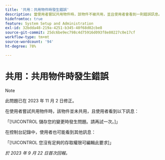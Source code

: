 ```yaml
---
title: '共用：共用物件時發生錯誤'
description: 當使用者嘗試共用物件時，該物件不被共用，並且使用者會看到一則錯誤訊息。
hidefromtoc: true
feature: System Setup and Administration
exl-id: 32bdda48-219a-4251-b345-40f68d02cbe8
source-git-commit: 25dc6be9ec798c4d75916d093f8e80227c0e17cf
workflow-type: tm+mt
source-wordcount: '94'
ht-degree: 78%

---
```


# 共用：共用物件時發生錯誤

>[!NOTE]
>
>此問題已在 2023 年 11 月 2 日修正。

在使用者嘗試共用物件時，該物件並未共用，且使用者看到以下訊息：

「[!UICONTROL 儲存您的變更時發生問題。請再試一次。]」

在控制台記錄中，使用者也可能看到其他訊息：

「[!UICONTROL 您沒有足夠的存取權限可編輯此要求]」

_於 2023 年 9 月 22 日首次回報。_

